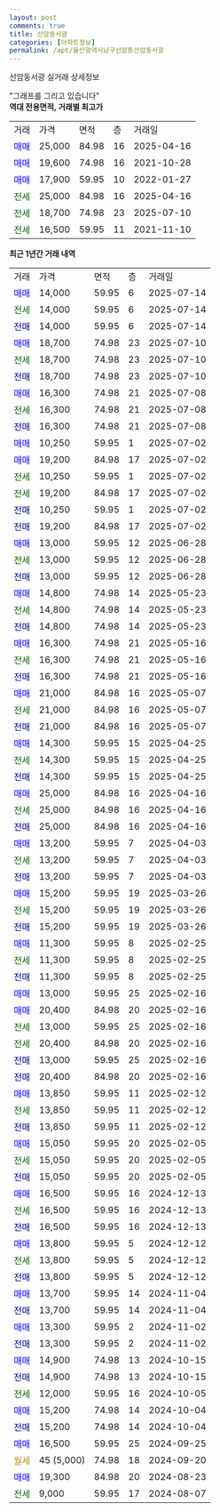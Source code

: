 ```yaml
---
layout: post
comments: true
title: 선암동서광
categories: [아파트정보]
permalink: /apt/울산광역시남구선암동선암동서광
---
```


선암동서광 실거래 상세정보

<script type="text/javascript">
  google.charts.load('current', {'packages':['line', 'corechart']});
  google.charts.setOnLoadCallback(drawChart);

  function drawChart() {
    var data = new google.visualization.DataTable();
    data.addColumn('date', '거래일');
    data.addColumn('number', "매매");
    data.addColumn('number', "전세");
    data.addColumn('number', "전매");

    data.addRows([[new Date(Date.parse("2025-07-14")), 14000, null, null], [new Date(Date.parse("2025-07-14")), null, 14000, null], [new Date(Date.parse("2025-07-14")), null, null, 14000], [new Date(Date.parse("2025-07-10")), 18700, null, null], [new Date(Date.parse("2025-07-10")), null, 18700, null], [new Date(Date.parse("2025-07-10")), null, null, 18700], [new Date(Date.parse("2025-07-08")), 16300, null, null], [new Date(Date.parse("2025-07-08")), null, 16300, null], [new Date(Date.parse("2025-07-08")), null, null, 16300], [new Date(Date.parse("2025-07-02")), 10250, null, null], [new Date(Date.parse("2025-07-02")), 19200, null, null], [new Date(Date.parse("2025-07-02")), null, 10250, null], [new Date(Date.parse("2025-07-02")), null, 19200, null], [new Date(Date.parse("2025-07-02")), null, null, 10250], [new Date(Date.parse("2025-07-02")), null, null, 19200], [new Date(Date.parse("2025-06-28")), 13000, null, null], [new Date(Date.parse("2025-06-28")), null, 13000, null], [new Date(Date.parse("2025-06-28")), null, null, 13000], [new Date(Date.parse("2025-05-23")), 14800, null, null], [new Date(Date.parse("2025-05-23")), null, 14800, null], [new Date(Date.parse("2025-05-23")), null, null, 14800], [new Date(Date.parse("2025-05-16")), 16300, null, null], [new Date(Date.parse("2025-05-16")), null, 16300, null], [new Date(Date.parse("2025-05-16")), null, null, 16300], [new Date(Date.parse("2025-05-07")), 21000, null, null], [new Date(Date.parse("2025-05-07")), null, 21000, null], [new Date(Date.parse("2025-05-07")), null, null, 21000], [new Date(Date.parse("2025-04-25")), 14300, null, null], [new Date(Date.parse("2025-04-25")), null, 14300, null], [new Date(Date.parse("2025-04-25")), null, null, 14300], [new Date(Date.parse("2025-04-16")), 25000, null, null], [new Date(Date.parse("2025-04-16")), null, 25000, null], [new Date(Date.parse("2025-04-16")), null, null, 25000], [new Date(Date.parse("2025-04-03")), 13200, null, null], [new Date(Date.parse("2025-04-03")), null, 13200, null], [new Date(Date.parse("2025-04-03")), null, null, 13200], [new Date(Date.parse("2025-03-26")), 15200, null, null], [new Date(Date.parse("2025-03-26")), null, 15200, null], [new Date(Date.parse("2025-03-26")), null, null, 15200], [new Date(Date.parse("2025-02-25")), 11300, null, null], [new Date(Date.parse("2025-02-25")), null, 11300, null], [new Date(Date.parse("2025-02-25")), null, null, 11300], [new Date(Date.parse("2025-02-16")), 13000, null, null], [new Date(Date.parse("2025-02-16")), 20400, null, null], [new Date(Date.parse("2025-02-16")), null, 13000, null], [new Date(Date.parse("2025-02-16")), null, 20400, null], [new Date(Date.parse("2025-02-16")), null, null, 13000], [new Date(Date.parse("2025-02-16")), null, null, 20400], [new Date(Date.parse("2025-02-12")), 13850, null, null], [new Date(Date.parse("2025-02-12")), null, 13850, null], [new Date(Date.parse("2025-02-12")), null, null, 13850], [new Date(Date.parse("2025-02-05")), 15050, null, null], [new Date(Date.parse("2025-02-05")), null, 15050, null], [new Date(Date.parse("2025-02-05")), null, null, 15050], [new Date(Date.parse("2024-12-13")), 16500, null, null], [new Date(Date.parse("2024-12-13")), null, 16500, null], [new Date(Date.parse("2024-12-13")), null, null, 16500], [new Date(Date.parse("2024-12-12")), 13800, null, null], [new Date(Date.parse("2024-12-12")), null, 13800, null], [new Date(Date.parse("2024-12-12")), null, null, 13800], [new Date(Date.parse("2024-11-04")), 13700, null, null], [new Date(Date.parse("2024-11-04")), null, null, 13700], [new Date(Date.parse("2024-11-02")), 13300, null, null], [new Date(Date.parse("2024-11-02")), null, null, 13300], [new Date(Date.parse("2024-10-15")), 14900, null, null], [new Date(Date.parse("2024-10-15")), null, null, 14900], [new Date(Date.parse("2024-10-05")), null, 12000, null], [new Date(Date.parse("2024-10-04")), 15200, null, null], [new Date(Date.parse("2024-10-04")), null, null, 15200], [new Date(Date.parse("2024-09-25")), 16500, null, null], [new Date(Date.parse("2024-09-20")), null, null, null], [new Date(Date.parse("2024-08-23")), 19300, null, null], [new Date(Date.parse("2024-08-07")), null, 9000, null]]);

    var options = {
      hAxis: {
        format: 'yyyy/MM/dd'
      },    
      lineWidth: 0,
      pointsVisible: true,    
      title: '최근 1년간 유형별 실거래가 분포',
      legend: { position: 'bottom' }
    };

    var formatter = new google.visualization.NumberFormat({pattern:'###,###'} );
    formatter.format(data, 1);
    formatter.format(data, 2);
    
    setTimeout(function() {
        var chart = new google.visualization.LineChart(document.getElementById('columnchart_material'));
        chart.draw(data, (options));
        document.getElementById('loading').style.display = 'none';
    }, 200);
  }
</script>


<div id="loading" style="z-index:20; display: block; margin-left: 0px">"그래프를 그리고 있습니다"</div>
<div id="columnchart_material" style="width: 95%; margin-left: 0px; display: block"></div>
<!-- contents start -->
<b>역대 전용면적, 거래별 최고가</b>
<table class="sortable">
    <tr>
      <td>거래</td>
      <td>가격</td>
      <td>면적</td>
      <td>층</td>
      <td>거래일</td>
    </tr>
        <tr>
          <td><a style="color: blue">매매</a></td>
          <td>25,000</td>
          <td>84.98</td>
          <td>16</td>
          <td>2025-04-16</td>
        </tr>            <tr>
          <td><a style="color: blue">매매</a></td>
          <td>19,600</td>
          <td>74.98</td>
          <td>16</td>
          <td>2021-10-28</td>
        </tr>            <tr>
          <td><a style="color: blue">매매</a></td>
          <td>17,900</td>
          <td>59.95</td>
          <td>10</td>
          <td>2022-01-27</td>
        </tr>        
        <tr>
              <td><a style="color: darkgreen">전세</a></td>
              <td>25,000</td>
              <td>84.98</td>
              <td>16</td>
              <td>2025-04-16</td>
            </tr>            <tr>
              <td><a style="color: darkgreen">전세</a></td>
              <td>18,700</td>
              <td>74.98</td>
              <td>23</td>
              <td>2025-07-10</td>
            </tr>            <tr>
              <td><a style="color: darkgreen">전세</a></td>
              <td>16,500</td>
              <td>59.95</td>
              <td>11</td>
              <td>2021-11-10</td>
            </tr>        
    
</table>

<b>최근 1년간 거래 내역</b>

<table class="sortable">
    <tr>
      <td>거래</td>
      <td>가격</td>
      <td>면적</td>
      <td>층</td>
      <td>거래일</td>
    </tr>
    <tr>
      <td><a style="color: blue">매매</a></td>
      <td>14,000</td>
      <td>59.95</td>
      <td>6</td>
      <td>2025-07-14</td>
    </tr>          <tr>
      <td><a style="color: darkgreen">전세</a></td>
      <td>14,000</td>
      <td>59.95</td>
      <td>6</td>
      <td>2025-07-14</td>
    </tr>          <tr>
      <td><a style="color: darkblue">전매</a></td>
      <td>14,000</td>
      <td>59.95</td>
      <td>6</td>
      <td>2025-07-14</td>
    </tr>          <tr>
      <td><a style="color: blue">매매</a></td>
      <td>18,700</td>
      <td>74.98</td>
      <td>23</td>
      <td>2025-07-10</td>
    </tr>          <tr>
      <td><a style="color: darkgreen">전세</a></td>
      <td>18,700</td>
      <td>74.98</td>
      <td>23</td>
      <td>2025-07-10</td>
    </tr>          <tr>
      <td><a style="color: darkblue">전매</a></td>
      <td>18,700</td>
      <td>74.98</td>
      <td>23</td>
      <td>2025-07-10</td>
    </tr>          <tr>
      <td><a style="color: blue">매매</a></td>
      <td>16,300</td>
      <td>74.98</td>
      <td>21</td>
      <td>2025-07-08</td>
    </tr>          <tr>
      <td><a style="color: darkgreen">전세</a></td>
      <td>16,300</td>
      <td>74.98</td>
      <td>21</td>
      <td>2025-07-08</td>
    </tr>          <tr>
      <td><a style="color: darkblue">전매</a></td>
      <td>16,300</td>
      <td>74.98</td>
      <td>21</td>
      <td>2025-07-08</td>
    </tr>          <tr>
      <td><a style="color: blue">매매</a></td>
      <td>10,250</td>
      <td>59.95</td>
      <td>1</td>
      <td>2025-07-02</td>
    </tr>          <tr>
      <td><a style="color: blue">매매</a></td>
      <td>19,200</td>
      <td>84.98</td>
      <td>17</td>
      <td>2025-07-02</td>
    </tr>          <tr>
      <td><a style="color: darkgreen">전세</a></td>
      <td>10,250</td>
      <td>59.95</td>
      <td>1</td>
      <td>2025-07-02</td>
    </tr>          <tr>
      <td><a style="color: darkgreen">전세</a></td>
      <td>19,200</td>
      <td>84.98</td>
      <td>17</td>
      <td>2025-07-02</td>
    </tr>          <tr>
      <td><a style="color: darkblue">전매</a></td>
      <td>10,250</td>
      <td>59.95</td>
      <td>1</td>
      <td>2025-07-02</td>
    </tr>          <tr>
      <td><a style="color: darkblue">전매</a></td>
      <td>19,200</td>
      <td>84.98</td>
      <td>17</td>
      <td>2025-07-02</td>
    </tr>          <tr>
      <td><a style="color: blue">매매</a></td>
      <td>13,000</td>
      <td>59.95</td>
      <td>12</td>
      <td>2025-06-28</td>
    </tr>          <tr>
      <td><a style="color: darkgreen">전세</a></td>
      <td>13,000</td>
      <td>59.95</td>
      <td>12</td>
      <td>2025-06-28</td>
    </tr>          <tr>
      <td><a style="color: darkblue">전매</a></td>
      <td>13,000</td>
      <td>59.95</td>
      <td>12</td>
      <td>2025-06-28</td>
    </tr>          <tr>
      <td><a style="color: blue">매매</a></td>
      <td>14,800</td>
      <td>74.98</td>
      <td>14</td>
      <td>2025-05-23</td>
    </tr>          <tr>
      <td><a style="color: darkgreen">전세</a></td>
      <td>14,800</td>
      <td>74.98</td>
      <td>14</td>
      <td>2025-05-23</td>
    </tr>          <tr>
      <td><a style="color: darkblue">전매</a></td>
      <td>14,800</td>
      <td>74.98</td>
      <td>14</td>
      <td>2025-05-23</td>
    </tr>          <tr>
      <td><a style="color: blue">매매</a></td>
      <td>16,300</td>
      <td>74.98</td>
      <td>21</td>
      <td>2025-05-16</td>
    </tr>          <tr>
      <td><a style="color: darkgreen">전세</a></td>
      <td>16,300</td>
      <td>74.98</td>
      <td>21</td>
      <td>2025-05-16</td>
    </tr>          <tr>
      <td><a style="color: darkblue">전매</a></td>
      <td>16,300</td>
      <td>74.98</td>
      <td>21</td>
      <td>2025-05-16</td>
    </tr>          <tr>
      <td><a style="color: blue">매매</a></td>
      <td>21,000</td>
      <td>84.98</td>
      <td>16</td>
      <td>2025-05-07</td>
    </tr>          <tr>
      <td><a style="color: darkgreen">전세</a></td>
      <td>21,000</td>
      <td>84.98</td>
      <td>16</td>
      <td>2025-05-07</td>
    </tr>          <tr>
      <td><a style="color: darkblue">전매</a></td>
      <td>21,000</td>
      <td>84.98</td>
      <td>16</td>
      <td>2025-05-07</td>
    </tr>          <tr>
      <td><a style="color: blue">매매</a></td>
      <td>14,300</td>
      <td>59.95</td>
      <td>15</td>
      <td>2025-04-25</td>
    </tr>          <tr>
      <td><a style="color: darkgreen">전세</a></td>
      <td>14,300</td>
      <td>59.95</td>
      <td>15</td>
      <td>2025-04-25</td>
    </tr>          <tr>
      <td><a style="color: darkblue">전매</a></td>
      <td>14,300</td>
      <td>59.95</td>
      <td>15</td>
      <td>2025-04-25</td>
    </tr>          <tr>
      <td><a style="color: blue">매매</a></td>
      <td>25,000</td>
      <td>84.98</td>
      <td>16</td>
      <td>2025-04-16</td>
    </tr>          <tr>
      <td><a style="color: darkgreen">전세</a></td>
      <td>25,000</td>
      <td>84.98</td>
      <td>16</td>
      <td>2025-04-16</td>
    </tr>          <tr>
      <td><a style="color: darkblue">전매</a></td>
      <td>25,000</td>
      <td>84.98</td>
      <td>16</td>
      <td>2025-04-16</td>
    </tr>          <tr>
      <td><a style="color: blue">매매</a></td>
      <td>13,200</td>
      <td>59.95</td>
      <td>7</td>
      <td>2025-04-03</td>
    </tr>          <tr>
      <td><a style="color: darkgreen">전세</a></td>
      <td>13,200</td>
      <td>59.95</td>
      <td>7</td>
      <td>2025-04-03</td>
    </tr>          <tr>
      <td><a style="color: darkblue">전매</a></td>
      <td>13,200</td>
      <td>59.95</td>
      <td>7</td>
      <td>2025-04-03</td>
    </tr>          <tr>
      <td><a style="color: blue">매매</a></td>
      <td>15,200</td>
      <td>59.95</td>
      <td>19</td>
      <td>2025-03-26</td>
    </tr>          <tr>
      <td><a style="color: darkgreen">전세</a></td>
      <td>15,200</td>
      <td>59.95</td>
      <td>19</td>
      <td>2025-03-26</td>
    </tr>          <tr>
      <td><a style="color: darkblue">전매</a></td>
      <td>15,200</td>
      <td>59.95</td>
      <td>19</td>
      <td>2025-03-26</td>
    </tr>          <tr>
      <td><a style="color: blue">매매</a></td>
      <td>11,300</td>
      <td>59.95</td>
      <td>8</td>
      <td>2025-02-25</td>
    </tr>          <tr>
      <td><a style="color: darkgreen">전세</a></td>
      <td>11,300</td>
      <td>59.95</td>
      <td>8</td>
      <td>2025-02-25</td>
    </tr>          <tr>
      <td><a style="color: darkblue">전매</a></td>
      <td>11,300</td>
      <td>59.95</td>
      <td>8</td>
      <td>2025-02-25</td>
    </tr>          <tr>
      <td><a style="color: blue">매매</a></td>
      <td>13,000</td>
      <td>59.95</td>
      <td>25</td>
      <td>2025-02-16</td>
    </tr>          <tr>
      <td><a style="color: blue">매매</a></td>
      <td>20,400</td>
      <td>84.98</td>
      <td>20</td>
      <td>2025-02-16</td>
    </tr>          <tr>
      <td><a style="color: darkgreen">전세</a></td>
      <td>13,000</td>
      <td>59.95</td>
      <td>25</td>
      <td>2025-02-16</td>
    </tr>          <tr>
      <td><a style="color: darkgreen">전세</a></td>
      <td>20,400</td>
      <td>84.98</td>
      <td>20</td>
      <td>2025-02-16</td>
    </tr>          <tr>
      <td><a style="color: darkblue">전매</a></td>
      <td>13,000</td>
      <td>59.95</td>
      <td>25</td>
      <td>2025-02-16</td>
    </tr>          <tr>
      <td><a style="color: darkblue">전매</a></td>
      <td>20,400</td>
      <td>84.98</td>
      <td>20</td>
      <td>2025-02-16</td>
    </tr>          <tr>
      <td><a style="color: blue">매매</a></td>
      <td>13,850</td>
      <td>59.95</td>
      <td>11</td>
      <td>2025-02-12</td>
    </tr>          <tr>
      <td><a style="color: darkgreen">전세</a></td>
      <td>13,850</td>
      <td>59.95</td>
      <td>11</td>
      <td>2025-02-12</td>
    </tr>          <tr>
      <td><a style="color: darkblue">전매</a></td>
      <td>13,850</td>
      <td>59.95</td>
      <td>11</td>
      <td>2025-02-12</td>
    </tr>          <tr>
      <td><a style="color: blue">매매</a></td>
      <td>15,050</td>
      <td>59.95</td>
      <td>20</td>
      <td>2025-02-05</td>
    </tr>          <tr>
      <td><a style="color: darkgreen">전세</a></td>
      <td>15,050</td>
      <td>59.95</td>
      <td>20</td>
      <td>2025-02-05</td>
    </tr>          <tr>
      <td><a style="color: darkblue">전매</a></td>
      <td>15,050</td>
      <td>59.95</td>
      <td>20</td>
      <td>2025-02-05</td>
    </tr>          <tr>
      <td><a style="color: blue">매매</a></td>
      <td>16,500</td>
      <td>59.95</td>
      <td>16</td>
      <td>2024-12-13</td>
    </tr>          <tr>
      <td><a style="color: darkgreen">전세</a></td>
      <td>16,500</td>
      <td>59.95</td>
      <td>16</td>
      <td>2024-12-13</td>
    </tr>          <tr>
      <td><a style="color: darkblue">전매</a></td>
      <td>16,500</td>
      <td>59.95</td>
      <td>16</td>
      <td>2024-12-13</td>
    </tr>          <tr>
      <td><a style="color: blue">매매</a></td>
      <td>13,800</td>
      <td>59.95</td>
      <td>5</td>
      <td>2024-12-12</td>
    </tr>          <tr>
      <td><a style="color: darkgreen">전세</a></td>
      <td>13,800</td>
      <td>59.95</td>
      <td>5</td>
      <td>2024-12-12</td>
    </tr>          <tr>
      <td><a style="color: darkblue">전매</a></td>
      <td>13,800</td>
      <td>59.95</td>
      <td>5</td>
      <td>2024-12-12</td>
    </tr>          <tr>
      <td><a style="color: blue">매매</a></td>
      <td>13,700</td>
      <td>59.95</td>
      <td>14</td>
      <td>2024-11-04</td>
    </tr>          <tr>
      <td><a style="color: darkblue">전매</a></td>
      <td>13,700</td>
      <td>59.95</td>
      <td>14</td>
      <td>2024-11-04</td>
    </tr>          <tr>
      <td><a style="color: blue">매매</a></td>
      <td>13,300</td>
      <td>59.95</td>
      <td>2</td>
      <td>2024-11-02</td>
    </tr>          <tr>
      <td><a style="color: darkblue">전매</a></td>
      <td>13,300</td>
      <td>59.95</td>
      <td>2</td>
      <td>2024-11-02</td>
    </tr>          <tr>
      <td><a style="color: blue">매매</a></td>
      <td>14,900</td>
      <td>74.98</td>
      <td>13</td>
      <td>2024-10-15</td>
    </tr>          <tr>
      <td><a style="color: darkblue">전매</a></td>
      <td>14,900</td>
      <td>74.98</td>
      <td>13</td>
      <td>2024-10-15</td>
    </tr>          <tr>
      <td><a style="color: darkgreen">전세</a></td>
      <td>12,000</td>
      <td>59.95</td>
      <td>16</td>
      <td>2024-10-05</td>
    </tr>          <tr>
      <td><a style="color: blue">매매</a></td>
      <td>15,200</td>
      <td>74.98</td>
      <td>14</td>
      <td>2024-10-04</td>
    </tr>          <tr>
      <td><a style="color: darkblue">전매</a></td>
      <td>15,200</td>
      <td>74.98</td>
      <td>14</td>
      <td>2024-10-04</td>
    </tr>          <tr>
      <td><a style="color: blue">매매</a></td>
      <td>16,500</td>
      <td>59.95</td>
      <td>25</td>
      <td>2024-09-25</td>
    </tr>          <tr>
      <td><a style="color: darkgoldenrod">월세</a></td>
      <td>45 (5,000)</td>
      <td>74.98</td>
      <td>18</td>
      <td>2024-09-20</td>
    </tr>          <tr>
      <td><a style="color: blue">매매</a></td>
      <td>19,300</td>
      <td>84.98</td>
      <td>20</td>
      <td>2024-08-23</td>
    </tr>          <tr>
      <td><a style="color: darkgreen">전세</a></td>
      <td>9,000</td>
      <td>59.95</td>
      <td>17</td>
      <td>2024-08-07</td>
    </tr>      </table>
<!-- contents end -->    

